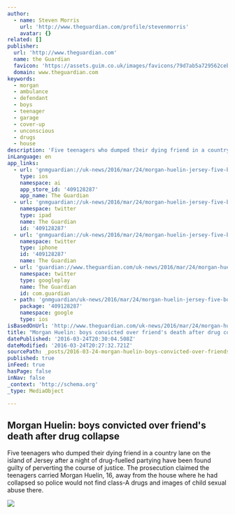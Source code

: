```yaml
---
author:
  - name: Steven Morris
    url: 'http://www.theguardian.com/profile/stevenmorris'
    avatar: {}
related: []
publisher:
  url: 'http://www.theguardian.com'
  name: the Guardian
  favicon: 'https://assets.guim.co.uk/images/favicons/79d7ab5a729562cebca9c6a13c324f0e/32x32.ico'
  domain: www.theguardian.com
keywords:
  - morgan
  - ambulance
  - defendant
  - boys
  - teenager
  - garage
  - cover-up
  - unconscious
  - drugs
  - house
description: 'Five teenagers who dumped their dying friend in a country lane on the island of Jersey after a night of drug-fuelled partying have been found guilty of perverting the course of justice. The prosecution claimed the teenagers carried Morgan Huelin, 16, away from the house where he had collapsed so police would not find class-A drugs and images of child sexual abuse there.'
inLanguage: en
app_links:
  - url: 'gnmguardian://uk-news/2016/mar/24/morgan-huelin-jersey-five-boys-convicted-friend-dumped-lane-drug-collapse-dies?contenttype=Article&source=applinks'
    type: ios
    namespace: ai
    app_store_id: '409128287'
    app_name: The Guardian
  - url: 'gnmguardian://uk-news/2016/mar/24/morgan-huelin-jersey-five-boys-convicted-friend-dumped-lane-drug-collapse-dies?contenttype=Article&source=twitter'
    namespace: twitter
    type: ipad
    name: The Guardian
    id: '409128287'
  - url: 'gnmguardian://uk-news/2016/mar/24/morgan-huelin-jersey-five-boys-convicted-friend-dumped-lane-drug-collapse-dies?contenttype=Article&source=twitter'
    namespace: twitter
    type: iphone
    id: '409128287'
    name: The Guardian
  - url: 'guardian://www.theguardian.com/uk-news/2016/mar/24/morgan-huelin-jersey-five-boys-convicted-friend-dumped-lane-drug-collapse-dies'
    namespace: twitter
    type: googleplay
    name: The Guardian
    id: com.guardian
  - path: 'gnmguardian/uk-news/2016/mar/24/morgan-huelin-jersey-five-boys-convicted-friend-dumped-lane-drug-collapse-dies?contenttype=Article&source=google'
    package: '409128287'
    namespace: google
    type: ios
isBasedOnUrl: 'http://www.theguardian.com/uk-news/2016/mar/24/morgan-huelin-jersey-five-boys-convicted-friend-dumped-lane-drug-collapse-dies'
title: "Morgan Huelin: boys convicted over friend's death after drug collapse"
datePublished: '2016-03-24T20:30:04.508Z'
dateModified: '2016-03-24T20:27:32.721Z'
sourcePath: _posts/2016-03-24-morgan-huelin-boys-convicted-over-friends-death-after-drug.md
published: true
inFeed: true
hasPage: false
inNav: false
_context: 'http://schema.org'
_type: MediaObject

---
```

<article style=""><h1>Morgan Huelin: boys convicted over friend's death after drug collapse</h1><p>Five teenagers who dumped their dying friend in a country lane on the island of Jersey after a night of drug-fuelled partying have been found guilty of perverting the course of justice. The prosecution claimed the teenagers carried Morgan Huelin, 16, away from the house where he had collapsed so police would not find class-A drugs and images of child sexual abuse there.</p><img src="https://i.guim.co.uk/img/media/ee3af4ad949dd950078644e075653002ab741c67/0_76_499_299/master/499.jpg?w=1200&amp;q=55&amp;auto=format&amp;usm=12&amp;fit=max&amp;s=fe36a3316d34b72b479e429ca216413d" /></article>